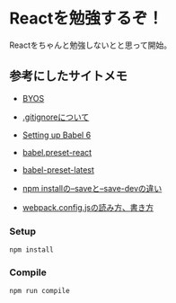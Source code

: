 Reactを勉強するぞ！
==================

Reactをちゃんと勉強しないとと思って開始。

## 参考にしたサイトメモ

* [BYOS](http://andrewhfarmer.com/build-your-own-starter/#1-git)

* [.gitignoreについて](http://qiita.com/y_minowa/items/e3d8513dc31c1b378e0d)
* [Setting up Babel 6](https://babeljs.io/blog/2015/10/31/setting-up-babel-6)
* [babel.preset-react](https://www.npmjs.com/package/babel-preset-react)
* [babel-preset-latest](https://babeljs.io/docs/plugins/preset-latest/)
* [npm installの–saveと–save-devの違い](http://the2g.com/2280)
* [webpack.config.jsの読み方、書き方](http://dackdive.hateblo.jp/entry/2016/04/13/123000)


### Setup
```
npm install
```

### Compile
```
npm run compile
```
